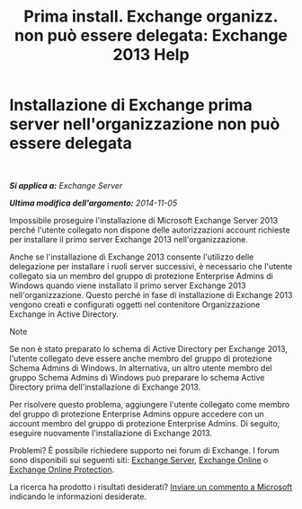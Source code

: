 ﻿---
title: 'Prima install. Exchange organizz. non può essere delegata: Exchange 2013 Help'
TOCTitle: Installazione di Exchange prima server nell'organizzazione non può essere delegata
ms:assetid: 4cf9f1a1-aeac-455b-a5c3-efcd4185a467
ms:mtpsurl: https://technet.microsoft.com/it-it/library/ms.exch.setupreadiness.delegatedclientaccessfirstinstall(v=EXCHG.150)
ms:contentKeyID: 50480560
ms.date: 05/22/2018
mtps_version: v=EXCHG.150
ms.translationtype: MT
---

# Installazione di Exchange prima server nell'organizzazione non può essere delegata

 

_**Si applica a:** Exchange Server_

_**Ultima modifica dell'argomento:** 2014-11-05_

Impossibile proseguire l'installazione di Microsoft Exchange Server 2013 perché l'utente collegato non dispone delle autorizzazioni account richieste per installare il primo server Exchange 2013 nell'organizzazione.

Anche se l'installazione di Exchange 2013 consente l'utilizzo delle delegazione per installare i ruoli server successivi, è necessario che l'utente collegato sia un membro del gruppo di protezione Enterprise Admins di Windows quando viene installato il primo server Exchange 2013 nell'organizzazione. Questo perché in fase di installazione di Exchange 2013 vengono creati e configurati oggetti nel contenitore Organizzazione Exchange in Active Directory.


> [!NOTE]
> Se non è stato preparato lo schema di Active Directory per Exchange 2013, l'utente collegato deve essere anche membro del gruppo di protezione Schema Admins di Windows. In alternativa, un altro utente membro del gruppo Schema Admins di Windows può preparare lo schema Active Directory prima dell'installazione di Exchange 2013.



Per risolvere questo problema, aggiungere l'utente collegato come membro del gruppo di protezione Enterprise Admins oppure accedere con un account membro del gruppo di protezione Enterprise Admins. Di seguito, eseguire nuovamente l'installazione di Exchange 2013.

Problemi? È possibile richiedere supporto nei forum di Exchange. I forum sono disponibili sui seguenti siti: [Exchange Server](https://go.microsoft.com/fwlink/p/?linkid=60612), [Exchange Online](https://go.microsoft.com/fwlink/p/?linkid=267542) o [Exchange Online Protection](https://go.microsoft.com/fwlink/p/?linkid=285351).

La ricerca ha prodotto i risultati desiderati? [Inviare un commento a Microsoft](mailto:exsetuphelpfeedback@microsoft.com?subject=exchange%202013%20setup%20help%20feedback) indicando le informazioni desiderate.

